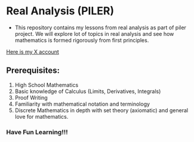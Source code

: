 # Real Analysis (PILER)


- This repository contains my lessons from real analysis as part of piler project. We will explore lot of topics in real analysis and see how mathematics is formed rigorously from first principles.

[Here is my X account](https://x.com/__piler__?t=bEPxmGtPmJQX_puVh81p6g&s=09)


## Prerequisites:
1. High School Mathematics
2. Basic knowledge of Calculus (Limits, Derivatives, Integrals)
3. Proof Writing
4. Familiarity with mathematical notation and terminology
5. Discrete Mathematics in depth with set theory (axiomatic) and general love for mathematics.

### Have Fun Learning!!!